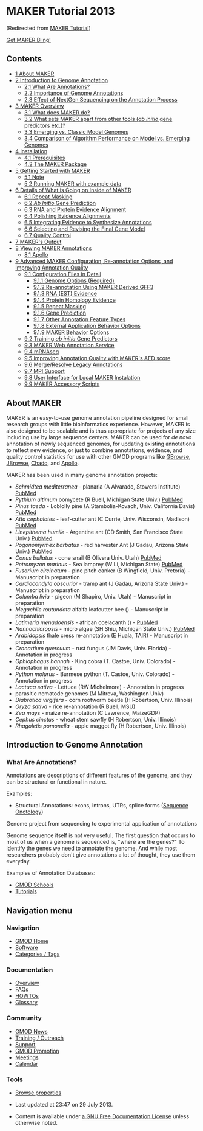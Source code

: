 



<span id="top"></span>




# <span dir="auto">MAKER Tutorial 2013</span>





(Redirected from [MAKER
Tutorial](http://gmod.org/mediawiki/index.php?title=MAKER_Tutorial&redirect=no "MAKER Tutorial"))





<a href="http://www.cafepress.com/+maker-genome-annotation+gifts"
class="external text" rel="nofollow">Get MAKER Bling!</a>

  


## Contents



- [<span class="tocnumber">1</span> <span class="toctext">About
  MAKER</span>](#About_MAKER)
- [<span class="tocnumber">2</span> <span class="toctext">Introduction
  to Genome Annotation</span>](#Introduction_to_Genome_Annotation)
  - [<span class="tocnumber">2.1</span> <span class="toctext">What Are
    Annotations?</span>](#What_Are_Annotations.3F)
  - [<span class="tocnumber">2.2</span> <span class="toctext">Importance
    of Genome Annotations</span>](#Importance_of_Genome_Annotations)
  - [<span class="tocnumber">2.3</span> <span class="toctext">Effect of
    NextGen Sequencing on the Annotation
    Process</span>](#Effect_of_NextGen_Sequencing_on_the_Annotation_Process)
- [<span class="tocnumber">3</span> <span class="toctext">MAKER
  Overview</span>](#MAKER_Overview)
  - [<span class="tocnumber">3.1</span> <span class="toctext">What does
    MAKER do?</span>](#What_does_MAKER_do.3F)
  - [<span class="tocnumber">3.2</span> <span class="toctext">What sets
    MAKER apart from other tools (*ab initio* gene predictors
    etc.)?</span>](#What_sets_MAKER_apart_from_other_tools_.28ab_initio_gene_predictors_etc..29.3F)
  - [<span class="tocnumber">3.3</span> <span class="toctext">Emerging
    vs. Classic Model
    Genomes</span>](#Emerging_vs._Classic_Model_Genomes)
  - [<span class="tocnumber">3.4</span> <span class="toctext">Comparison
    of Algorithm Performance on Model vs. Emerging
    Genomes</span>](#Comparison_of_Algorithm_Performance_on_Model_vs._Emerging_Genomes)
- [<span class="tocnumber">4</span>
  <span class="toctext">Installation</span>](#Installation)
  - [<span class="tocnumber">4.1</span>
    <span class="toctext">Prerequisites</span>](#Prerequisites)
  - [<span class="tocnumber">4.2</span> <span class="toctext">The MAKER
    Package</span>](#The_MAKER_Package)
- [<span class="tocnumber">5</span> <span class="toctext">Getting
  Started with MAKER</span>](#Getting_Started_with_MAKER)
  - [<span class="tocnumber">5.1</span>
    <span class="toctext">Note</span>](#Note)
  - [<span class="tocnumber">5.2</span> <span class="toctext">Running
    MAKER with example data</span>](#Running_MAKER_with_example_data)
- [<span class="tocnumber">6</span> <span class="toctext">Details of
  What is Going on Inside of
  MAKER</span>](#Details_of_What_is_Going_on_Inside_of_MAKER)
  - [<span class="tocnumber">6.1</span> <span class="toctext">Repeat
    Masking</span>](#Repeat_Masking)
  - [<span class="tocnumber">6.2</span> <span class="toctext">*Ab
    Initio* Gene Prediction</span>](#Ab_Initio_Gene_Prediction)
  - [<span class="tocnumber">6.3</span> <span class="toctext">RNA and
    Protein Evidence
    Alignment</span>](#RNA_and_Protein_Evidence_Alignment)
  - [<span class="tocnumber">6.4</span> <span class="toctext">Polishing
    Evidence Alignments</span>](#Polishing_Evidence_Alignments)
  - [<span class="tocnumber">6.5</span>
    <span class="toctext">Integrating Evidence to Synthesize
    Annotations</span>](#Integrating_Evidence_to_Synthesize_Annotations)
  - [<span class="tocnumber">6.6</span> <span class="toctext">Selecting
    and Revising the Final Gene
    Model</span>](#Selecting_and_Revising_the_Final_Gene_Model)
  - [<span class="tocnumber">6.7</span> <span class="toctext">Quality
    Control</span>](#Quality_Control)
- [<span class="tocnumber">7</span> <span class="toctext">MAKER's
  Output</span>](#MAKER.27s_Output)
- [<span class="tocnumber">8</span> <span class="toctext">Viewing MAKER
  Annotations</span>](#Viewing_MAKER_Annotations)
  - [<span class="tocnumber">8.1</span>
    <span class="toctext">Apollo</span>](#Apollo)
- [<span class="tocnumber">9</span> <span class="toctext">Advanced MAKER
  Configuration, Re-annotation Options, and Improving Annotation
  Quality</span>](#Advanced_MAKER_Configuration.2C_Re-annotation_Options.2C_and_Improving_Annotation_Quality)
  - [<span class="tocnumber">9.1</span>
    <span class="toctext">Configuration Files in
    Detail</span>](#Configuration_Files_in_Detail)
    - [<span class="tocnumber">9.1.1</span> <span class="toctext">Genome
      Options (Required)</span>](#Genome_Options_.28Required.29)
    - [<span class="tocnumber">9.1.2</span>
      <span class="toctext">Re-annotation Using MAKER Derived
      GFF3</span>](#Re-annotation_Using_MAKER_Derived_GFF3)
    - [<span class="tocnumber">9.1.3</span> <span class="toctext">RNA
      (EST) Evidence</span>](#RNA_.28EST.29_Evidence)
    - [<span class="tocnumber">9.1.4</span>
      <span class="toctext">Protein Homology
      Evidence</span>](#Protein_Homology_Evidence)
    - [<span class="tocnumber">9.1.5</span> <span class="toctext">Repeat
      Masking</span>](#Repeat_Masking_2)
    - [<span class="tocnumber">9.1.6</span> <span class="toctext">Gene
      Prediction</span>](#Gene_Prediction)
    - [<span class="tocnumber">9.1.7</span> <span class="toctext">Other
      Annotation Feature Types</span>](#Other_Annotation_Feature_Types)
    - [<span class="tocnumber">9.1.8</span>
      <span class="toctext">External Application Behavior
      Options</span>](#External_Application_Behavior_Options)
    - [<span class="tocnumber">9.1.9</span> <span class="toctext">MAKER
      Behavior Options</span>](#MAKER_Behavior_Options)
  - [<span class="tocnumber">9.2</span> <span class="toctext">Training
    *ab initio* Gene
    Predictors</span>](#Training_ab_initio_Gene_Predictors)
  - [<span class="tocnumber">9.3</span> <span class="toctext">MAKER Web
    Annotation Service</span>](#MAKER_Web_Annotation_Service)
  - [<span class="tocnumber">9.4</span>
    <span class="toctext">mRNAseq</span>](#mRNAseq)
  - [<span class="tocnumber">9.5</span> <span class="toctext">Improving
    Annotation Quality with MAKER's AED
    score</span>](#Improving_Annotation_Quality_with_MAKER.27s_AED_score)
  - [<span class="tocnumber">9.6</span>
    <span class="toctext">Merge/Resolve Legacy
    Annotations</span>](#Merge.2FResolve_Legacy_Annotations)
  - [<span class="tocnumber">9.7</span> <span class="toctext">MPI
    Support</span>](#MPI_Support)
  - [<span class="tocnumber">9.8</span> <span class="toctext">User
    Interface for Local MAKER
    Instalation</span>](#User_Interface_for_Local_MAKER_Instalation)
  - [<span class="tocnumber">9.9</span> <span class="toctext">MAKER
    Accessory Scripts</span>](#MAKER_Accessory_Scripts)



## <span id="About_MAKER" class="mw-headline">About MAKER</span>

MAKER is an easy-to-use genome annotation pipeline designed for small
research groups with little bioinformatics experience. However, MAKER is
also designed to be scalable and is thus appropriate for projects of any
size including use by large sequence centers. MAKER can be used for *de
novo* annotation of newly sequenced genomes, for updating existing
annotations to reflect new evidence, or just to combine annotations,
evidence, and quality control statistics for use with other GMOD
programs like [GBrowse](GBrowse.1 "GBrowse"),
[JBrowse](JBrowse.1 "JBrowse"),
<a href="Chado" class="mw-redirect" title="Chado">Chado</a>, and
[Apollo](Apollo.1 "Apollo").

MAKER has been used in many genome annotation projects:

- *Schmidtea mediterranea* - planaria (A Alvarado, Stowers Institute)
  <a href="http://www.ncbi.nlm.nih.gov/pubmed/18025269"
  class="external text" rel="nofollow">PubMed</a>
- *Pythium ultimum* oomycete (R Buell, Michigan State Univ.)
  <a href="http://www.ncbi.nlm.nih.gov/pubmed/20626842"
  class="external text" rel="nofollow">PubMed</a>
- *Pinus taeda* - Loblolly pine (A Stambolia-Kovach, Univ. California
  Davis) <a href="http://www.ncbi.nlm.nih.gov/pubmed/20609256"
  class="external text" rel="nofollow">PubMed</a>
- *Atta cephalotes* - leaf-cutter ant (C Currie, Univ. Wisconsin,
  Madison) <a href="http://www.ncbi.nlm.nih.gov/pubmed/21347285"
  class="external text" rel="nofollow">PubMed</a>
- *Linepithema humile* - Argentine ant (CD Smith, San Francisco State
  Univ.) <a href="http://www.ncbi.nlm.nih.gov/pubmed/21282631"
  class="external text" rel="nofollow">PubMed</a>
- *Pogonomyrmex barbatus* - red harvester Ant (J Gadau, Arizona State
  Univ.) <a href="http://www.ncbi.nlm.nih.gov/pubmed/21282651"
  class="external text" rel="nofollow">PubMed</a>
- *Conus bullatus* - cone snail (B Olivera Univ. Utah)
  <a href="http://www.ncbi.nlm.nih.gov/pubmed/21266071"
  class="external text" rel="nofollow">PubMed</a>
- *Petromyzon marinus* - Sea lamprey (W Li, Michigan State)
  <a href="http://www.ncbi.nlm.nih.gov/pubmed/23435085"
  class="external text" rel="nofollow">PubMed</a>
- *Fusarium circinatum* - pine pitch canker (B Wingfield, Univ.
  Pretoria) - Manuscript in preparation
- *Cardiocondyla obscurior* - tramp ant (J Gadau, Arizona State Univ.) -
  Manuscript in preparation
- *Columba livia* - pigeon (M Shapiro, Univ. Utah) - Manuscript in
  preparation
- *Megachile routundata* alfalfa leafcutter bee () - Manuscript in
  preparation
- *Latimeria menadoensis* - african coelacanth () -
  <a href="http://www.ncbi.nlm.nih.gov/pubmed/23598338"
  class="external text" rel="nofollow">PubMed</a>
- *Nannochloropsis* - micro algae (SH Shiu, Michigan State Univ.)
  <a href="http://www.ncbi.nlm.nih.gov/pubmed/23166516"
  class="external text" rel="nofollow">PubMed</a>
- *Arabidopsis* thale cress re-annotation (E Huala, TAIR) - Manuscript
  in preparation
- *Cronartium quercuum* - rust fungus (JM Davis, Univ. Florida) -
  Annotation in progress
- *Ophiophagus hannah* - King cobra (T. Castoe, Univ. Colorado) -
  Annotation in progress
- *Python molurus* - Burmese python (T. Castoe, Univ. Colorado) -
  Annotation in progress
- *Lactuca sativa* - Lettuce (RW Michelmore) - Annotation in progress
- parasitic nematode genomes (M Mitreva, Washington Univ)
- *Diabrotica virgifera* - corn rootworm beetle (H Robertson, Univ.
  Illinois)
- *Oryza sativa* - rice re-annotation (R Buell, MSU)
- *Zea mays* - maize re-annotation (C Lawrence, MaizeGDP)
- *Cephus cinctus* - wheat stem sawfly (H Robertson, Univ. Illinois)
- *Rhagoletis pomonella* - apple maggot fly (H Robertson, Univ.
  Illinois)

## <span id="Introduction_to_Genome_Annotation" class="mw-headline">Introduction to Genome Annotation</span>

### <span id="What_Are_Annotations.3F" class="mw-headline">What Are Annotations?</span>

Annotations are descriptions of different features of the genome, and
they can be structural or functional in nature.

Examples:

- Structural Annotations: exons, introns, UTRs, splice forms
  (<a href="http://www.sequenceontology.org/" class="external text"
  rel="nofollow">Sequence Onotology</a>)





Genome project from sequencing to experimental application of
annotations




  
Genome sequence itself is not very useful. The first question that
occurs to most of us when a genome is sequenced is, "where are the
genes?" To identify the genes we need to annotate the genome. And while
most researchers probably don't give annotations a lot of thought, they
use them everyday.

  
Examples of Annotation Databases:


- [GMOD Schools](Category%253AGMOD_Schools "Category%253AGMOD Schools")
- [Tutorials](Category%253ATutorials "Category%253ATutorials")






## Navigation menu









### Navigation



- <span id="n-GMOD-Home">[GMOD Home](Main_Page)</span>
- <span id="n-Software">[Software](GMOD_Components)</span>
- <span id="n-Categories-.2F-Tags">[Categories /
  Tags](Categories)</span>




### Documentation



- <span id="n-Overview">[Overview](Overview)</span>
- <span id="n-FAQs">[FAQs](Category%253AFAQ)</span>
- <span id="n-HOWTOs">[HOWTOs](Category%253AHOWTO)</span>
- <span id="n-Glossary">[Glossary](Glossary)</span>




### Community



- <span id="n-GMOD-News">[GMOD News](GMOD_News)</span>
- <span id="n-Training-.2F-Outreach">[Training /
  Outreach](Training_and_Outreach)</span>
- <span id="n-Support">[Support](Support)</span>
- <span id="n-GMOD-Promotion">[GMOD Promotion](GMOD_Promotion)</span>
- <span id="n-Meetings">[Meetings](Meetings)</span>
- <span id="n-Calendar">[Calendar](Calendar)</span>




### Tools

- <span id="t-smwbrowselink"><a href="Special%253ABrowse/MAKER_Tutorial_2013" rel="smw-browse">Browse
  properties</a></span>



- <span id="footer-info-lastmod">Last updated at 23:47 on 29 July
  2013.</span>
<!-- - <span id="footer-info-viewcount">125,258 page views.</span> -->
- <span id="footer-info-copyright">Content is available under
  <a href="http://www.gnu.org/licenses/fdl-1.3.html" class="external"
  rel="nofollow">a GNU Free Documentation License</a> unless otherwise
  noted.</span>

<!-- -->



<!-- -->




